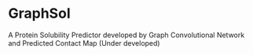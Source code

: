 # GraphSol
A Protein Solubility Predictor developed by Graph Convolutional Network and Predicted Contact Map
(Under developed)
